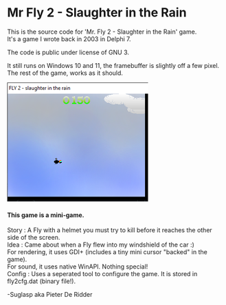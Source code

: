 # Mr Fly 2 - Slaughter in the Rain
This is the source code for 'Mr. Fly 2 - Slaughter in the Rain' game.\
It's a game I wrote back in 2003 in Delphi 7.

The code is public under license of GNU 3.

It still runs on Windows 10 and 11, the framebuffer is slightly off a few pixel.\
The rest of the game, works as it should.

![Mr. Fly 2 screenshot](./screen1.png)


#### This game is a mini-game.
Story : A Fly with a helmet you must try to kill before it reaches the other side of the screen.\
Idea : Came about when a Fly flew into my windshield of the car :)\
For rendering, it uses GDI+ (includes a tiny mini cursor "backed" in the game).\
For sound, it uses native WinAPI. Nothing special!\
Config : Uses a seperated tool to configure the game. It is stored in fly2cfg.dat (binary file!).

-Suglasp aka Pieter De Ridder
